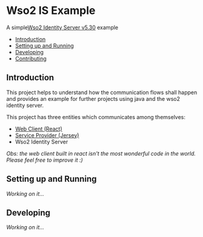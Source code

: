 # Wso2 IS Example
A simple[Wso2 Identity Server v5.30](https://docs.wso2.com/display/IS530/) example

- [Introduction](#introduction)
- [Setting up and Running](#setting-up-and-running)
- [Developing](#developing)
- [Contributing](docs/CONTRIBUTING.md)

## Introduction

This project helps to understand how the communication flows shall happen and provides an example for further projects using java and the wso2 identity server.

This project has three entities which communicates among themselves:
- [Web Client (React)](src/main/resources/web-client)
- [Service Provider (Jersey)](src/main/java/romulets/wso2/rest)
- Wso2 Identity Server

_Obs: the web client built in react isn't the most wonderful code in the world. Please feel free to improve it :)_

## Setting up and Running

_Working on it..._

## Developing

_Working on it..._
